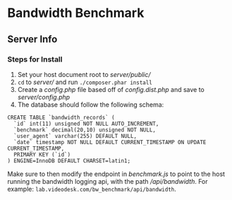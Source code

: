 # Bandwidth Benchmark

## Server Info

### Steps for Install

1. Set your host document root to _server/public/_
2. `cd` to _server/_ and run `./composer.phar install`
3. Create a _config.php_ file based off of _config.dist.php_ and save to _server/config.php_
4. The database should follow the following schema:

```
CREATE TABLE `bandwidth_records` (
  `id` int(11) unsigned NOT NULL AUTO_INCREMENT,
  `benchmark` decimal(20,10) unsigned NOT NULL,
  `user_agent` varchar(255) DEFAULT NULL,
  `date` timestamp NOT NULL DEFAULT CURRENT_TIMESTAMP ON UPDATE CURRENT_TIMESTAMP,
  PRIMARY KEY (`id`)
) ENGINE=InnoDB DEFAULT CHARSET=latin1;
```

Make sure to then modify the endpoint in _benchmark.js_ to point to the host running the bandwidth logging api, with the path _/api/bandwidth_. For example: `lab.videodesk.com/bw_benchmark/api/bandwidth`.